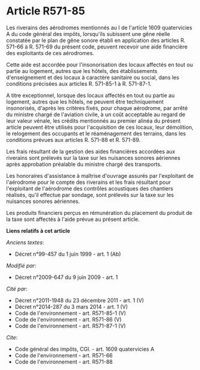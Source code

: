 # Article R571-85

Les riverains des aérodromes mentionnés au I de l'article 1609 quatervicies A du code général des impôts, lorsqu'ils
subissent une gêne réelle constatée par le plan de gêne sonore établi en application des articles R. 571-66 à R. 571-69 du
présent code, peuvent recevoir une aide financière des exploitants de ces aérodromes.

Cette aide est accordée pour l'insonorisation des locaux affectés en tout ou partie au logement, autres que les hôtels, des
établissements d'enseignement et des locaux à caractère sanitaire ou social, dans les conditions précisées aux articles R.
571-85-1 à R. 571-87-1.

A titre exceptionnel, lorsque des locaux affectés en tout ou partie au logement, autres que les hôtels, ne peuvent être
techniquement insonorisés, d'après les critères fixés, pour chaque aérodrome, par arrêté du ministre chargé de l'aviation
civile, à un coût acceptable au regard de leur valeur vénale, les crédits mentionnés au premier alinéa du présent article
peuvent être utilisés pour l'acquisition de ces locaux, leur démolition, le relogement des occupants et le réaménagement des
terrains, dans les conditions prévues aux articles R. 571-88 et R. 571-89.

Les frais résultant de la gestion des aides financières accordées aux riverains sont prélevés sur la taxe sur les nuisances
sonores aériennes après approbation préalable du ministre chargé des transports.

Les honoraires d'assistance à maîtrise d'ouvrage assurés par l'exploitant de l'aérodrome pour le compte des riverains et les
frais résultant pour l'exploitant de l'aérodrome des contrôles acoustiques des chantiers réalisés, qu'il effectue par
sondage, sont prélevés sur la taxe sur les nuisances sonores aériennes.

Les produits financiers perçus en rémunération du placement du produit de la taxe sont affectés à l'aide prévue au présent
article.

**Liens relatifs à cet article**

_Anciens textes_:

  - Décret n°99-457 du 1 juin 1999 - art. 1 (Ab)

_Modifié par_:

  - Décret n°2009-647 du 9 juin 2009 - art. 1

_Cité par_:

  - Décret n°2011-1948 du 23 décembre 2011 - art. 1 (V)
  - Décret n°2014-287 du 3 mars 2014 - art. 1 (V)
  - Code de l'environnement - art. R571-85-1 (V)
  - Code de l'environnement - art. R571-86 (V)
  - Code de l'environnement - art. R571-87-1 (V)

_Cite_:

  - Code général des impôts, CGI. - art. 1609 quatervicies A
  - Code de l'environnement - art. R571-66
  - Code de l'environnement - art. R571-88
